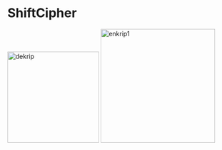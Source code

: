 # ShiftCipher
<img width="205" alt="dekrip" src="https://user-images.githubusercontent.com/47999613/93772982-afc5a800-fc49-11ea-8738-41e4e45a8fe4.PNG">
<img width="256" alt="enkrip1" src="https://user-images.githubusercontent.com/47999613/93772985-b0f6d500-fc49-11ea-97fb-ff7908dcc18c.PNG">
